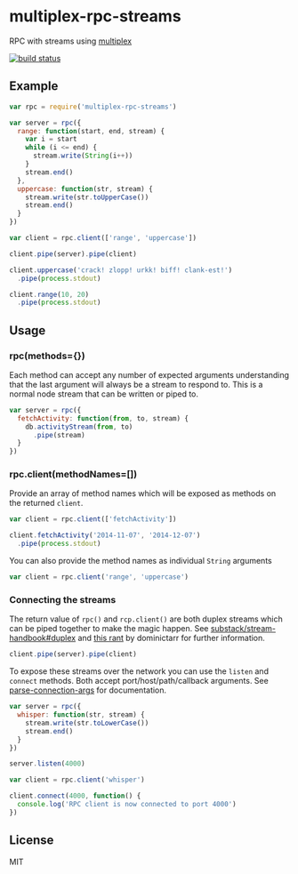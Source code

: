 # multiplex-rpc-streams

RPC with streams using [multiplex](https://www.npmjs.org/package/multiplex)

[![build status](http://img.shields.io/travis/timhudson/multiplex-rpc-streams.svg?style=flat)](http://travis-ci.org/timhudson/multiplex-rpc-streams)

## Example

``` js
var rpc = require('multiplex-rpc-streams')

var server = rpc({
  range: function(start, end, stream) {
    var i = start
    while (i <= end) {
      stream.write(String(i++))
    }
    stream.end()
  },
  uppercase: function(str, stream) {
    stream.write(str.toUpperCase())
    stream.end()
  }
})

var client = rpc.client(['range', 'uppercase'])

client.pipe(server).pipe(client)

client.uppercase('crack! zlopp! urkk! biff! clank-est!')
  .pipe(process.stdout)

client.range(10, 20)
  .pipe(process.stdout)
```

## Usage

### rpc(methods={})

Each method can accept any number of expected arguments understanding that the last argument will always be a stream to respond to. This is a normal node stream that can be written or piped to.

``` js
var server = rpc({
  fetchActivity: function(from, to, stream) {
    db.activityStream(from, to)
      .pipe(stream)
  }
})
```

### rpc.client(methodNames=[])

Provide an array of method names which will be exposed as methods on the returned `client`.

``` js
var client = rpc.client(['fetchActivity'])

client.fetchActivity('2014-11-07', '2014-12-07')
  .pipe(process.stdout)
```

You can also provide the method names as individual `String` arguments

``` js
var client = rpc.client('range', 'uppercase')
```

### Connecting the streams

The return value of `rpc()` and `rcp.client()` are both duplex streams which can be piped together to make the magic happen. See [substack/stream-handbook#duplex](https://github.com/substack/stream-handbook#duplex) and [this rant](https://github.com/dominictarr/rpc-stream#rant) by dominictarr for further information.

``` js
client.pipe(server).pipe(client)
```

To expose these streams over the network you can use the `listen` and `connect` methods. Both accept port/host/path/callback arguments. See [parse-connection-args](https://www.npmjs.org/package/parse-connection-args) for documentation.

``` js
var server = rpc({
  whisper: function(str, stream) {
    stream.write(str.toLowerCase())
    stream.end()
  }
})

server.listen(4000)

var client = rpc.client('whisper')

client.connect(4000, function() {
  console.log('RPC client is now connected to port 4000')
})
```

## License

MIT
